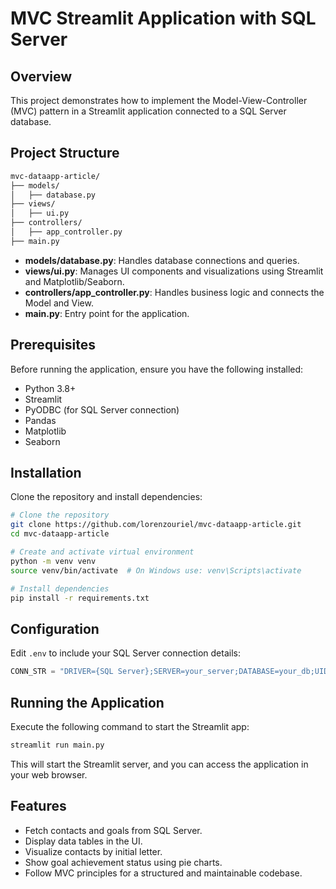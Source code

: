 # MVC Streamlit Application with SQL Server

## Overview
This project demonstrates how to implement the Model-View-Controller (MVC) pattern in a Streamlit application connected to a SQL Server database.

## Project Structure
```sh
mvc-dataapp-article/
├── models/
│   ├── database.py
├── views/
│   ├── ui.py
├── controllers/
│   ├── app_controller.py
├── main.py
```

- **models/database.py**: Handles database connections and queries.
- **views/ui.py**: Manages UI components and visualizations using Streamlit and Matplotlib/Seaborn.
- **controllers/app_controller.py**: Handles business logic and connects the Model and View.
- **main.py**: Entry point for the application.

## Prerequisites
Before running the application, ensure you have the following installed:
- Python 3.8+
- Streamlit
- PyODBC (for SQL Server connection)
- Pandas
- Matplotlib
- Seaborn

## Installation
Clone the repository and install dependencies:

```sh
# Clone the repository
git clone https://github.com/lorenzouriel/mvc-dataapp-article.git
cd mvc-dataapp-article

# Create and activate virtual environment
python -m venv venv
source venv/bin/activate  # On Windows use: venv\Scripts\activate

# Install dependencies
pip install -r requirements.txt
```

## Configuration
Edit `.env` to include your SQL Server connection details:
```python
CONN_STR = "DRIVER={SQL Server};SERVER=your_server;DATABASE=your_db;UID=your_user;PWD=your_password"
```

## Running the Application
Execute the following command to start the Streamlit app:
```sh
streamlit run main.py
```

This will start the Streamlit server, and you can access the application in your web browser.

## Features
- Fetch contacts and goals from SQL Server.
- Display data tables in the UI.
- Visualize contacts by initial letter.
- Show goal achievement status using pie charts.
- Follow MVC principles for a structured and maintainable codebase.